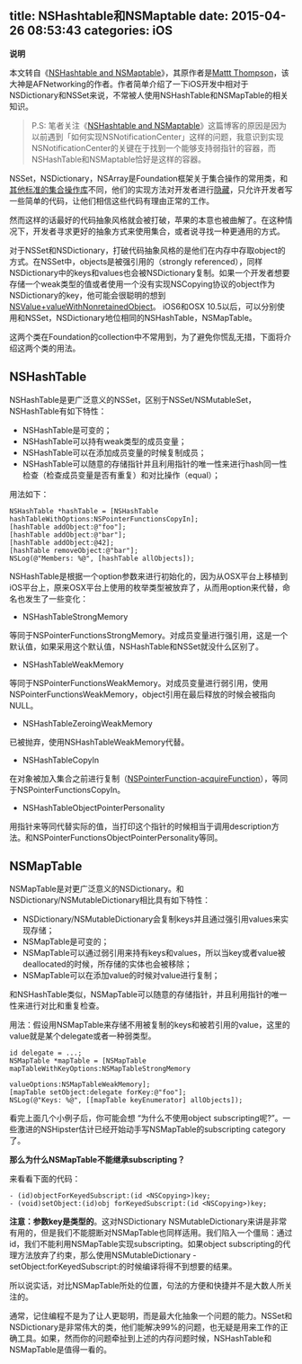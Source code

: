 title: NSHashtable和NSMaptable
date: 2015-04-26 08:53:43
categories: iOS
---

**说明**

本文转自《[NSHashtable and NSMaptable](http://www.cocoachina.com/industry/20140605/8683.html)》，其原作者是[Mattt Thompson](http://nshipster.com/nshashtable-and-nsmaptable/)，该大神是AFNetworking的作者。作者简单介绍了一下iOS开发中相对于NSDictionary和NSSet来说，不常被人使用NSHashTable和NSMapTable的相关知识。

>P.S: 笔者关注《[NSHashtable and NSMaptable](http://www.cocoachina.com/industry/20140605/8683.html)》这篇博客的原因是因为以前遇到「如何实现NSNotificationCenter」这样的问题，我意识到实现NSNotificationCenter的关键在于找到一个能够支持弱指针的容器，而NSHashTable和NSMaptable恰好是这样的容器。

NSSet，NSDictionary，NSArray是Foundation框架关于集合操作的常用类，和[其他标准的集合操作库](http://en.wikipedia.org/wiki/Java_collections_framework)不同，他们的实现方法对开发者进行[隐藏](http://ridiculousfish.com/blog/posts/array.html)，只允许开发者写一些简单的代码，让他们相信这些代码有理由正常的工作。

然而这样的话最好的代码抽象风格就会被打破，苹果的本意也被曲解了。在这种情况下，开发者寻求更好的抽象方式来使用集合，或者说寻找一种更通用的方式。

对于NSSet和NSDictionary，打破代码抽象风格的是他们在内存中存取object的方式。在NSSet中，objects是被强引用的（strongly referenced），同样NSDictionary中的keys和values也会被NSDictionary复制。如果一个开发者想要存储一个weak类型的值或者使用一个没有实现NSCopying协议的object作为NSDictionary的key，他可能会很聪明的想到[NSValue+valueWithNonretainedObject](http://nshipster.com/nsvalue/)。 iOS6和OSX 10.5以后，可以分别使用和NSSet，NSDictionary地位相同的NSHashTable，NSMapTable。

这两个类在Foundation的collection中不常用到，为了避免你慌乱无措，下面将介绍这两个类的用法。

## NSHashTable

NSHashTable是更广泛意义的NSSet，区别于NSSet/NSMutableSet，NSHashTable有如下特性：

* NSHashTable是可变的；
* NSHashTable可以持有weak类型的成员变量；
* NSHashTable可以在添加成员变量的时候复制成员；
* NSHashTable可以随意的存储指针并且利用指针的唯一性来进行hash同一性检查（检查成员变量是否有重复）和对比操作（equal）；

用法如下：

```objc
NSHashTable *hashTable = [NSHashTable hashTableWithOptions:NSPointerFunctionsCopyIn];
[hashTable addObject:@"foo"];
[hashTable addObject:@"bar"]; 
[hashTable addObject:@42];
[hashTable removeObject:@"bar"];
NSLog(@"Members: %@", [hashTable allObjects]);
```

NSHashTable是根据一个option参数来进行初始化的，因为从OSX平台上移植到iOS平台上，原来OSX平台上使用的枚举类型被放弃了，从而用option来代替，命名也发生了一些变化：

* NSHashTableStrongMemory

等同于NSPointerFunctionsStrongMemory。对成员变量进行强引用，这是一个默认值，如果采用这个默认值，NSHashTable和NSSet就没什么区别了。

* NSHashTableWeakMemory

等同于NSPointerFunctionsWeakMemory。对成员变量进行弱引用，使用NSPointerFunctionsWeakMemory，object引用在最后释放的时候会被指向NULL。

* NSHashTableZeroingWeakMemory

已被抛弃，使用NSHashTableWeakMemory代替。

* NSHashTableCopyIn

在对象被加入集合之前进行复制（[NSPointerFunction-acquireFunction](https://developer.apple.com/library/ios/documentation/Cocoa/Reference/Foundation/Classes/NSPointerFunctions_Class/index.html#//apple_ref/occ/instp/NSPointerFunctions/acquireFunction)），等同于NSPointerFunctionsCopyIn。

* NSHashTableObjectPointerPersonality

用指针来等同代替实际的值，当打印这个指针的时候相当于调用description方法。和NSPointerFunctionsObjectPointerPersonality等同。

## NSMapTable

NSMapTable是对更广泛意义的NSDictionary。和NSDictionary/NSMutableDictionary相比具有如下特性：

* NSDictionary/NSMutableDictionary会复制keys并且通过强引用values来实现存储；
* NSMapTable是可变的；
* NSMapTable可以通过弱引用来持有keys和values，所以当key或者value被deallocated的时候，所存储的实体也会被移除；
* NSMapTable可以在添加value的时候对value进行复制；

和NSHashTable类似，NSMapTable可以随意的存储指针，并且利用指针的唯一性来进行对比和重复检查。

用法：假设用NSMapTable来存储不用被复制的keys和被若引用的value，这里的value就是某个delegate或者一种弱类型。

```objc
id delegate = ...;
NSMapTable *mapTable = [NSMapTable mapTableWithKeyOptions:NSMapTableStrongMemory
                                             valueOptions:NSMapTableWeakMemory];
[mapTable setObject:delegate forKey:@"foo"];
NSLog(@"Keys: %@", [[mapTable keyEnumerator] allObjects]);
```

看完上面几个小例子后，你可能会想 “为什么不使用object subscripting呢?”。一些激进的NSHipster估计已经开始动手写NSMapTable的subscripting category了。

**那么为什么NSMapTable不能继承subscripting？**

来看看下面的代码：

```objc
- (id)objectForKeyedSubscript:(id <NSCopying>)key;
- (void)setObject:(id)obj forKeyedSubscript:(id <NSCopying>)key;
```

**注意：参数key是类型的**。这对NSDictionary NSMutableDictionary来讲是非常有用的，但是我们不能臆断对NSMapTable也同样适用。我们陷入一个僵局：通过id，我们不能利用NSMapTable实现subscripting。如果object subscripting的代理方法放弃了约束，那么使用NSMutableDictionary -setObject:forKeyedSubscript:的时候编译将得不到想要的结果。

所以说实话，对比NSMapTable所处的位置，句法的方便和快捷并不是大数人所关注的。
 
通常，记住编程不是为了让人更聪明，而是最大化抽象一个问题的能力。NSSet和NSDictionary是非常伟大的类，他们能解决99%的问题，也无疑是用来工作的正确工具。如果，然而你的问题牵扯到上述的内存问题时候，NSHashTable和NSMapTable是值得一看的。